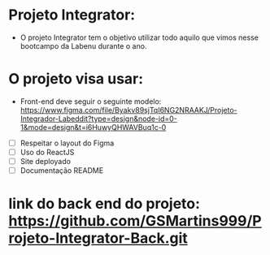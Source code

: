 # Projeto Integrator:


- O projeto Integrator tem o objetivo utilizar todo aquilo que vimos nesse bootcampo da Labenu durante o ano.


# O projeto visa usar:

- Front-end deve seguir o seguinte modelo:
 https://www.figma.com/file/Byakv89sjTqI6NG2NRAAKJ/Projeto-Integrador-Labeddit?type=design&node-id=0-1&mode=design&t=i6HuwyQHWAVBuq1c-0

- [ ]  Respeitar o layout do Figma
- [ ]  Uso do ReactJS
- [ ]  Site deployado
- [ ]  Documentação README

# link do back end do projeto: https://github.com/GSMartins999/Projeto-Integrator-Back.git
